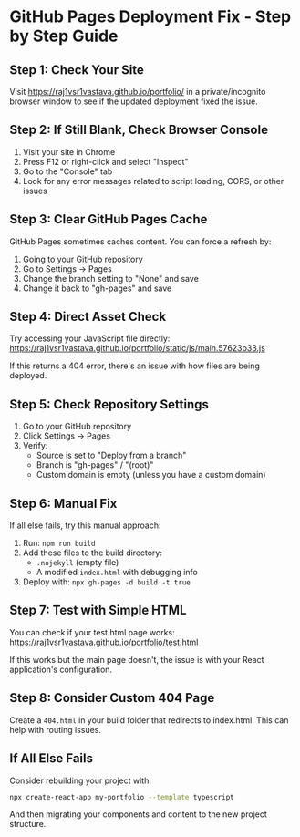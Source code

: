 # GitHub Pages Deployment Fix - Step by Step Guide

## Step 1: Check Your Site
Visit https://raj1vsr1vastava.github.io/portfolio/ in a private/incognito browser window to see if the updated deployment fixed the issue.

## Step 2: If Still Blank, Check Browser Console
1. Visit your site in Chrome
2. Press F12 or right-click and select "Inspect"
3. Go to the "Console" tab
4. Look for any error messages related to script loading, CORS, or other issues

## Step 3: Clear GitHub Pages Cache
GitHub Pages sometimes caches content. You can force a refresh by:
1. Going to your GitHub repository
2. Go to Settings → Pages
3. Change the branch setting to "None" and save
4. Change it back to "gh-pages" and save

## Step 4: Direct Asset Check
Try accessing your JavaScript file directly:
https://raj1vsr1vastava.github.io/portfolio/static/js/main.57623b33.js

If this returns a 404 error, there's an issue with how files are being deployed.

## Step 5: Check Repository Settings
1. Go to your GitHub repository
2. Click Settings → Pages
3. Verify:
   - Source is set to "Deploy from a branch"
   - Branch is "gh-pages" / "(root)"
   - Custom domain is empty (unless you have a custom domain)

## Step 6: Manual Fix
If all else fails, try this manual approach:
1. Run: `npm run build`
2. Add these files to the build directory:
   - `.nojekyll` (empty file)
   - A modified `index.html` with debugging info
3. Deploy with: `npx gh-pages -d build -t true`

## Step 7: Test with Simple HTML
You can check if your test.html page works:
https://raj1vsr1vastava.github.io/portfolio/test.html

If this works but the main page doesn't, the issue is with your React application's configuration.

## Step 8: Consider Custom 404 Page
Create a `404.html` in your build folder that redirects to index.html. This can help with routing issues.

## If All Else Fails
Consider rebuilding your project with:
```bash
npx create-react-app my-portfolio --template typescript
```

And then migrating your components and content to the new project structure.
